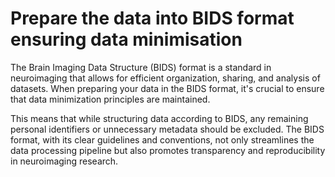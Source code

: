 # Prepare the data into BIDS format ensuring data minimisation

The Brain Imaging Data Structure (BIDS) format is a standard in neuroimaging that allows for efficient organization, sharing, and analysis of datasets. When preparing your data in the BIDS format, it's crucial to ensure that data minimization principles are maintained.

This means that while structuring data according to BIDS, any remaining personal identifiers or unnecessary metadata should be excluded. The BIDS format, with its clear guidelines and conventions, not only streamlines the data processing pipeline but also promotes transparency and reproducibility in neuroimaging research.

